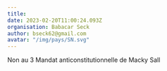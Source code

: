 ```yaml
---
title: 
date: 2023-02-20T11:00:24.093Z
organisation: Babacar Seck 
author: bseck62@gmail.com
avatar: "/img/pays/SN.svg"
---
```


Non au 3  Mandat anticonstitutionnelle de Macky Sall
